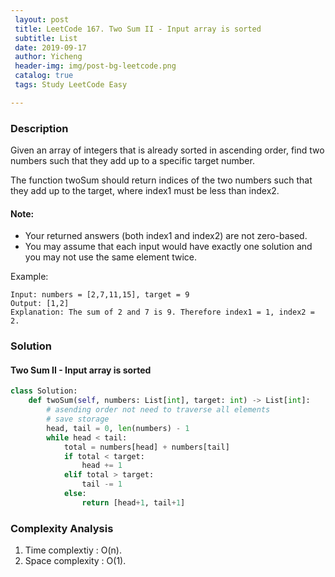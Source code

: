 ```yaml
--- 
 layout: post
 title: LeetCode 167. Two Sum II - Input array is sorted
 subtitle: List
 date: 2019-09-17
 author: Yicheng
 header-img: img/post-bg-leetcode.png
 catalog: true
 tags: Study LeetCode Easy

---
```


### Description

Given an array of integers that is already sorted in ascending order, find two numbers such that they add up to a specific target number.

The function twoSum should return indices of the two numbers such that they add up to the target, where index1 must be less than index2.

#### Note:

* Your returned answers (both index1 and index2) are not zero-based.
* You may assume that each input would have exactly one solution and you may not use the same element twice.

Example:
```
Input: numbers = [2,7,11,15], target = 9
Output: [1,2]
Explanation: The sum of 2 and 7 is 9. Therefore index1 = 1, index2 = 2.
```
### Solution

#### Two Sum II - Input array is sorted

```python
class Solution:
    def twoSum(self, numbers: List[int], target: int) -> List[int]:
        # asending order not need to traverse all elements
        # save storage
        head, tail = 0, len(numbers) - 1
        while head < tail:
            total = numbers[head] + numbers[tail]
            if total < target:
                head += 1
            elif total > target:
                tail -= 1
            else:
                return [head+1, tail+1]
```

### Complexity Analysis

1. Time complextiy : O(n).
2. Space complexity : O(1).
